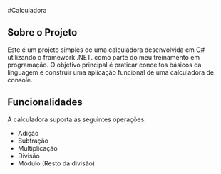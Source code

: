 #Calculadora

## Sobre o Projeto
Este é um projeto simples de uma calculadora desenvolvida em C# utilizando o framework .NET. como parte do meu treinamento em programação. O objetivo principal é praticar conceitos básicos da linguagem e construir uma aplicação funcional de uma calculadora de console.

## Funcionalidades

A calculadora suporta as seguintes operações:

- Adição
- Subtração
- Multiplicação
- Divisão
- Módulo (Resto da divisão)











